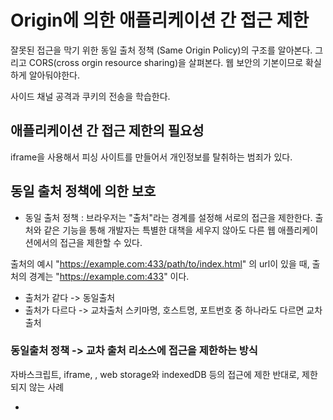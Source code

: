 # Origin에 의한 애플리케이션 간 접근 제한

잘못된 접근을 막기 위한 동일 출처 정책 (Same Origin Policy)의 구조를 알아본다.
그리고 CORS(cross orgin resource sharing)을 살펴본다.
웹 보안의 기본이므로 확실하게 알아둬야한다.

사이드 채널 공격과 쿠키의 전송을 학습한다.

## 애플리케이션 간 접근 제한의 필요성

iframe을 사용해서 피싱 사이트를 만들어서 개인정보를 탈취하는 범죄가 있다.

## 동일 출처 정책에 의한 보호

- 동일 출처 정책 : 브라우저는 "출처"라는 경계를 설정해 서로의 접근을 제한한다.
  출처와 같은 기능을 통해 개발자는 특별한 대책을 세우지 않아도 다른 웹 애플리케이션에서의 접근을 제한할 수 있다.

출처의 예시
"https://example.com:433/path/to/index.html" 의 url이 있을 때, 출처의 경계는 "https://example.com:433" 이다.

- 출처가 같다 -> 동일출처
- 출처가 다르다 -> 교차출처
  스키마명, 호스트명, 포트번호 중 하나라도 다르면 교차출처

### 동일출처 정책 -> 교차 출처 리소스에 접근을 제한하는 방식

자바스크립트, iframe, <canvas>, web storage와 indexedDB 등의 접근에 제한
반대로, 제한되지 않는 사례

- <script>, <link>, <img>, <video>, <embed>, @font-face
  위의 경우에는 cors와 cross orgin 속성을 사용하여 접근을 제한할 수 있다.

## preflight

서버로 바로 요청을 보내는 Simple Request와는 다르게, 지금 보내는 요청이 유효한지를 확인하기 위해 OPTIONS 메서드로 예비 요청을 보내는 것이다.

- Content-Type이 다음과 같은 GET, HEAD, POST 요청
  - application/x-www-form-urlencoded
  - multipart/form-data
  - text/plain
- 요청에 사용된 XMLHttpRequest.upload 객체에 이벤트 리스너가 등록되어 있지 않을 때
- ReadableStream 객체가 요청에서 사용되지 않을 때

# 4장 정리

- 브라우저는 출처에 따라 접근을 제한한다.
- 출처가 같은 경우에 웹 어플리케이션 간에 접근할 수 있는 구조를 동일 출처 정책이라고 한다.
- CORS를 사용하면 다른 출처 간에도 접근이 가능하다.
- 프로세스를 사이트마다 분리하면 사이드 채널 공격을 막을 수 있다.

# 추가내용

프런트 엔드 개발자는 자신이 구축하는 애플리케이션이 강력하고 잠재적인 위협에 저항할 수 있도록 다양한 보안 원칙을 확실하게 이해해야 합니다. 다음은 프런트엔드 개발자를 위한 주요 보안 지식을 요약한 것입니다.

교차 사이트 스크립팅(XSS) 예방: 프런트 엔드 개발자는 XSS 공격을 인지하고 이를 방지하기 위한 조치를 구현해야 합니다. 여기에는 적절한 입력 유효성 검사, 사용자 입력 삭제, 사용자 생성 콘텐츠를 자동으로 이스케이프 처리하는 프레임워크 또는 라이브러리 사용이 포함됩니다.

컨텐츠 보안 정책(CSP): CSP를 이해하고 구현하면 리소스를 로드할 수 있는 도메인을 지정하여 XSS 공격을 완화하는 데 도움이 되므로 악성 스크립트 실행 위험이 줄어듭니다.

CSRF(교차 사이트 요청 위조) 보호: 프런트 엔드 개발자는 인증된 사용자를 대신하여 무단 요청이 이루어지지 않도록 CSRF 토큰을 구현해야 합니다. 여기에는 각 사용자 세션에 대해 고유한 토큰을 생성하고 서버 측에서 유효성을 검사하는 작업이 포함됩니다.

보안 인증 및 권한 부여: HTTPS 사용, 해싱 및 솔팅을 통해 비밀번호를 안전하게 저장, 필요한 경우 다단계 인증 구현, 세션 하이재킹을 방지하기 위한 사용자 세션의 적절한 처리 등 보안 인증 메커니즘을 보장합니다.

데이터 검증 및 삭제: 클라이언트 측에서 사용자 입력을 검증 및 삭제하여 SQL 인젝션, NoSQL 인젝션과 같은 인젝션 공격을 방지하고 서버로 전송된 데이터가 다시 적절하게 검증 및 삭제되었는지 확인합니다.

보안 통신: 클라이언트와 서버 간의 모든 통신에 HTTPS를 활용하여 전송 중인 데이터를 암호화하고 중간자 공격을 방지합니다. 또한 TLS/SSL과 같은 보안 통신 프로토콜을 이해하고 구현하는 것이 필수적입니다.

클라이언트 측 저장소 취약성 방지: 민감한 데이터 노출이나 변조를 방지하려면 쿠키, localStorage, sessionStorage와 같은 클라이언트 측 저장소 메커니즘에 주의하세요.

보안 헤더: X-Content-Type-Options, X-Frame-Options, Referrer-Policy와 같은 HTTP 보안 헤더를 구성하여 웹 애플리케이션의 보안 태세를 강화하고 다양한 유형의 공격으로부터 보호합니다. .

입력 검증 및 출력 인코딩: SQL 주입, NoSQL 주입과 같은 주입 공격을 방지하기 위해 클라이언트 측에서 사용자 입력을 검증 및 정리하고, 서버로 전송된 데이터가 다시 적절하게 검증 및 정리되었는지 확인합니다.

보안 모범 사례: OWASP(개방형 웹 애플리케이션 보안 프로젝트)와 같은 리소스를 통해 보안 모범 사례, 지침 및 새로운 위협에 대한 업데이트를 유지하여 웹 애플리케이션의 보안 상태를 지속적으로 개선합니다.

이러한 보안 원칙을 숙지함으로써 프런트 엔드 개발자는 안전한 웹 애플리케이션을 구축하고 다양한 보안 위협으로부터 사용자 데이터를 보호하는 데 크게 기여할 수 있습니다.

# 중요성

프런트엔드 보안은 다음과 같은 여러 가지 이유로 중요합니다.

사용자 데이터 보호: 프런트엔드 보안 조치는 개인 정보, 로그인 자격 증명, 금융 세부 정보 등 민감한 사용자 데이터를 무단 액세스, 도난 또는 조작으로부터 보호합니다. 이는 애플리케이션에 대한 사용자의 신뢰와 자신감을 유지하는 데 도움이 됩니다.

공격 예방: 프런트엔드 개발자는 강력한 보안 관행을 구현함으로써 XSS(교차 사이트 스크립팅), CSRF(교차 사이트 요청 위조) 및 주입 공격을 포함한 다양한 사이버 공격의 위험을 완화할 수 있습니다. . 이러한 공격은 데이터 침해, 계정 탈취 및 기타 보안 사고로 이어질 수 있습니다.

애플리케이션 무결성 유지: 프런트 엔드 보안은 코드, 자산 또는 기능에 대한 무단 수정을 방지하여 애플리케이션의 무결성을 보장합니다. 이는 애플리케이션의 안정성, 유용성 및 전반적인 성능을 유지하는 데 도움이 됩니다.

규정 준수: 프런트 엔드 보안 표준 및 모범 사례를 준수하면 GDPR(일반 데이터 보호 규정) 및 HIPAA(건강 보험 이동성 및 책임법)과 같은 업계 규정 및 데이터 보호법을 준수할 수 있습니다. 규정을 준수하지 않을 경우 법적 처벌, 벌금 및 명예 훼손이 발생할 수 있습니다.

명예 손상으로부터 보호: 보안 침해 또는 손상은 조직의 평판과 브랜드 이미지에 심각한 손상을 줄 수 있습니다. 프런트 엔드 보안을 우선시함으로써 개발자는 보안 사고의 위험을 최소화하고 사용자 개인 정보 및 보안을 보호하겠다는 의지를 보여줄 수 있습니다.

향상된 사용자 경험: 프런트 엔드에 보안 조치를 원활하게 구현하면 사용자가 애플리케이션과 상호 작용할 수 있는 안전하고 신뢰할 수 있는 환경을 제공하여 전반적인 사용자 경험이 향상됩니다. 이를 통해 사용자 만족도, 참여도, 충성도가 높아집니다.

비용 절감: 개발 프로세스 초기에 프런트 엔드 보안에 투자하면 향후 비용이 많이 드는 보안 침해, 데이터 유출 및 시스템 가동 중지 시간을 방지하는 데 도움이 될 수 있습니다. 사고가 발생한 후 대응적으로 보안 문제를 해결하는 것보다 사전에 보안 문제를 해결하는 것이 더 비용 효율적입니다.

# 취약점 확인 방법

보안 취약점 스캐닝 도구 사용: 보안 취약점 스캐닝 도구를 사용하여 애플리케이션의 프론트엔드 부분을 자동으로 검사할 수 있습니다. 이러한 도구는 보안 취약점을 식별하고 경고를 제공하여 취약점을 해결할 수 있는 방법을 제안합니다. 일부 인기있는 보안 스캐닝 도구로는 OWASP ZAP, Qualys Web Application Scanner, Veracode 등이 있습니다.

코드 리뷰: 코드 리뷰를 통해 프론트엔드 코드를 검토하여 보안 취약점을 찾을 수 있습니다. 코드 리뷰를 수행할 때 보안 취약점에 대한 감각을 유지하고, 일반적인 보안 문제를 식별할 수 있는 훈련을 받은 개발자와 보안 전문가의 참여가 중요합니다.

OWASP Top 10: OWASP(Open Web Application Security Project)는 웹 애플리케이션 보안에 대한 권위있는 지침을 제공합니다. OWASP Top 10은 가장 흔한 웹 애플리케이션 보안 취약점을 나열한 목록입니다. 프론트엔드 개발자는 OWASP Top 10을 통해 일반적인 보안 취약점에 대해 학습하고 해당 취약점을 방지하기 위한 대책을 취할 수 있습니다.

보안 테스트 시나리오 작성: 프론트엔드 보안을 테스트하기 위한 명확한 시나리오와 테스트 케이스를 작성합니다. 예를 들어, 사용자 입력 필드를 테스트하여 XSS(크로스 사이트 스크립팅) 취약점을 찾거나, 인증 및 권한 부여 기능을 테스트하여 인가되지 않은 액세스를 방지할 수 있습니다.

보안 업데이트 및 패치 적용: 프론트엔드 프레임워크, 라이브러리 및 종속성을 최신 버전으로 유지하고, 보안 업데이트 및 패치를 적용합니다. 이러한 업데이트에는 알려진 보안 취약점에 대한 수정이 포함될 수 있으며, 이를 통해 취약점을 최소화할 수 있습니다.

보안 헤더 및 CSP 설정: 보안 헤더와 Content Security Policy(CSP)를 사용하여 프론트엔드 애플리케이션의 보안을 강화할 수 있습니다. 보안 헤더를 설정하여 다양한 보안 취약점에 대비하고, CSP를 사용하여 XSS와 같은 공격을 방지할 수 있습니다.

Q2: OWASP Top 10에서 언급된 프론트엔드 보안 취약점 중에서 가장 흔한 것은 무엇인가요?
크로스 사이트 스크립팅 (Cross-Site Scripting, XSS): XSS는 악의적인 스크립트가 웹 애플리케이션에 삽입되어 사용자의 브라우저에서 실행되는 공격입니다. 공격자는 사용자를 대상으로 인증 쿠키를 훔치거나 사용자의 세션을 조작할 수 있습니다.

크로스 사이트 요청 위조 (Cross-Site Request Forgery, CSRF): CSRF는 사용자가 인증된 상태에서 악의적인 요청을 보내도록 속이는 공격입니다. 공격자는 사용자의 권한을 이용하여 다양한 작업을 수행할 수 있습니다.

인증 및 세션 관리 취약점: 부적절한 인증 및 세션 관리는 애플리케이션에서 인가되지 않은 액세스를 허용할 수 있습니다. 예를 들어, 취약한 비밀번호 저장 방식, 세션 고정, 세션 토큰 누출 등이 해당됩니다.

보안 헤더 설정 부족: 보안 헤더를 사용하여 애플리케이션의 보안을 강화할 수 있습니다. 이러한 헤더는 다양한 보안 취약점에 대비하여 설정되어야 합니다. 예를 들어, X-Content-Type-Options, X-Frame-Options, Content-Security-Policy 등이 해당됩니다.

민감한 데이터 노출: 민감한 데이터, 예를 들어 비밀번호, 개인 정보 및 인증 토큰 등이 애플리케이션에서 적절하게 보호되지 않을 경우 데이터 노출이 발생할 수 있습니다.
